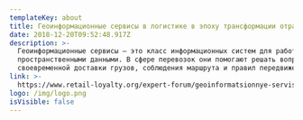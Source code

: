 ```yaml
---
templateKey: about
title: Геоинформационные сервисы в логистике в эпоху трансформации отрасли
date: 2018-12-20T09:52:48.917Z
description: >-
  Геоинформационные сервисы – это класс информационных систем для работы с
  пространственными данными. В сфере перевозок они помогают решать вопросы
  своевременной доставки грузов, соблюдения маршрута и правил передвижения.
link: >-
  https://www.retail-loyalty.org/expert-forum/geoinformatsionnye-servisy-v-logistike-v-epokhu-transformatsii-otrasli/
logo: /img/logo.png
isVisible: false
---
```


